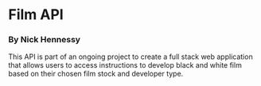 # Film API

### By Nick Hennessy

This API is part of an ongoing project to create a full stack web application that allows users to access instructions to develop black and white film based on their chosen film stock and developer type.